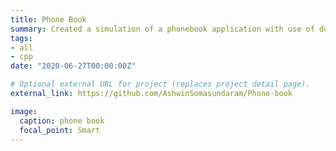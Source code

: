 ```yaml
---
title: Phone Book
summary: Created a simulation of a phonebook application with use of doubly linked lists in C++, built from scratch.
tags:
- all
- cpp
date: "2020-06-27T00:00:00Z"

# Optional external URL for project (replaces project detail page).
external_link: https://github.com/AshwinSomasundaram/Phone-book

image:
  caption: phone book
  focal_point: Smart
---
```

